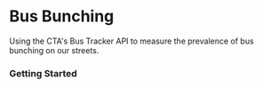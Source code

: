 # Bus Bunching

Using the CTA's Bus Tracker API to measure the prevalence of bus bunching on our streets.

### Getting Started

